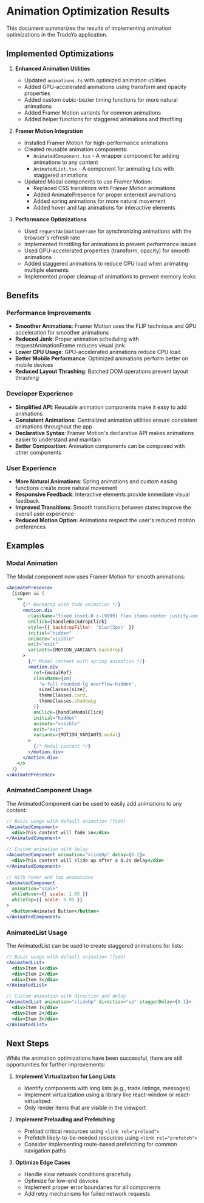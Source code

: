 # Animation Optimization Results

This document summarizes the results of implementing animation optimizations in the TradeYa application.

## Implemented Optimizations

1. **Enhanced Animation Utilities**
   - Updated `animations.ts` with optimized animation utilities
   - Added GPU-accelerated animations using transform and opacity properties
   - Added custom cubic-bezier timing functions for more natural animations
   - Added Framer Motion variants for common animations
   - Added helper functions for staggered animations and throttling

2. **Framer Motion Integration**
   - Installed Framer Motion for high-performance animations
   - Created reusable animation components:
     - `AnimatedComponent.tsx` - A wrapper component for adding animations to any content
     - `AnimatedList.tsx` - A component for animating lists with staggered animations
   - Updated Modal components to use Framer Motion:
     - Replaced CSS transitions with Framer Motion animations
     - Added AnimatePresence for proper enter/exit animations
     - Added spring animations for more natural movement
     - Added hover and tap animations for interactive elements

3. **Performance Optimizations**
   - Used `requestAnimationFrame` for synchronizing animations with the browser's refresh rate
   - Implemented throttling for animations to prevent performance issues
   - Used GPU-accelerated properties (transform, opacity) for smooth animations
   - Added staggered animations to reduce CPU load when animating multiple elements
   - Implemented proper cleanup of animations to prevent memory leaks

## Benefits

### Performance Improvements

- **Smoother Animations**: Framer Motion uses the FLIP technique and GPU acceleration for smoother animations
- **Reduced Jank**: Proper animation scheduling with requestAnimationFrame reduces visual jank
- **Lower CPU Usage**: GPU-accelerated animations reduce CPU load
- **Better Mobile Performance**: Optimized animations perform better on mobile devices
- **Reduced Layout Thrashing**: Batched DOM operations prevent layout thrashing

### Developer Experience

- **Simplified API**: Reusable animation components make it easy to add animations
- **Consistent Animations**: Centralized animation utilities ensure consistent animations throughout the app
- **Declarative Syntax**: Framer Motion's declarative API makes animations easier to understand and maintain
- **Better Composition**: Animation components can be composed with other components

### User Experience

- **More Natural Animations**: Spring animations and custom easing functions create more natural movement
- **Responsive Feedback**: Interactive elements provide immediate visual feedback
- **Improved Transitions**: Smooth transitions between states improve the overall user experience
- **Reduced Motion Option**: Animations respect the user's reduced motion preferences

## Examples

### Modal Animation

The Modal component now uses Framer Motion for smooth animations:

```jsx
<AnimatePresence>
  {isOpen && (
    <>
      {/* Backdrop with fade animation */}
      <motion.div
        className="fixed inset-0 z-[9999] flex items-center justify-center p-4 bg-black bg-opacity-60"
        onClick={handleBackdropClick}
        style={{ backdropFilter: 'blur(2px)' }}
        initial="hidden"
        animate="visible"
        exit="exit"
        variants={MOTION_VARIANTS.backdrop}
      >
        {/* Modal content with spring animation */}
        <motion.div
          ref={modalRef}
          className={cn(
            'w-full rounded-lg overflow-hidden',
            sizeClasses[size],
            themeClasses.card,
            themeClasses.shadowLg
          )}
          onClick={handleModalClick}
          initial="hidden"
          animate="visible"
          exit="exit"
          variants={MOTION_VARIANTS.modal}
        >
          {/* Modal content */}
        </motion.div>
      </motion.div>
    </>
  )}
</AnimatePresence>
```

### AnimatedComponent Usage

The AnimatedComponent can be used to easily add animations to any content:

```jsx
// Basic usage with default animation (fade)
<AnimatedComponent>
  <div>This content will fade in</div>
</AnimatedComponent>

// Custom animation with delay
<AnimatedComponent animation="slideUp" delay={0.2}>
  <div>This content will slide up after a 0.2s delay</div>
</AnimatedComponent>

// With hover and tap animations
<AnimatedComponent 
  animation="scale" 
  whileHover={{ scale: 1.05 }}
  whileTap={{ scale: 0.95 }}
>
  <button>Animated Button</button>
</AnimatedComponent>
```

### AnimatedList Usage

The AnimatedList can be used to create staggered animations for lists:

```jsx
// Basic usage with default animation (fade)
<AnimatedList>
  <div>Item 1</div>
  <div>Item 2</div>
  <div>Item 3</div>
</AnimatedList>

// Custom animation with direction and delay
<AnimatedList animation="slideUp" direction="up" staggerDelay={0.1}>
  <div>Item 1</div>
  <div>Item 2</div>
  <div>Item 3</div>
</AnimatedList>
```

## Next Steps

While the animation optimizations have been successful, there are still opportunities for further improvements:

1. **Implement Virtualization for Long Lists**
   - Identify components with long lists (e.g., trade listings, messages)
   - Implement virtualization using a library like react-window or react-virtualized
   - Only render items that are visible in the viewport

2. **Implement Preloading and Prefetching**
   - Preload critical resources using `<link rel="preload">`
   - Prefetch likely-to-be-needed resources using `<link rel="prefetch">`
   - Consider implementing route-based prefetching for common navigation paths

3. **Optimize Edge Cases**
   - Handle slow network conditions gracefully
   - Optimize for low-end devices
   - Implement proper error boundaries for all components
   - Add retry mechanisms for failed network requests

